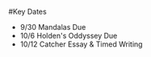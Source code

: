 #Key Dates
  - 9/30 Mandalas Due
  - 10/6 Holden's Oddyssey Due
  - 10/12 Catcher Essay & Timed Writing
